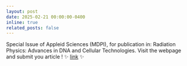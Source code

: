```yaml
---
layout: post
date: 2025-02-21 00:00:00-0400
inline: true
related_posts: false
---
```


Special Issue of Appleid Sciences (MDPI), for publication in: Radiation Physics: Advances in DNA and Cellular Technologies. Visit the webpage and submit you article ! 
:sparkles: [link](https://www.mdpi.com/journal/applsci/special_issues/A260E07UVN) :sparkles:
